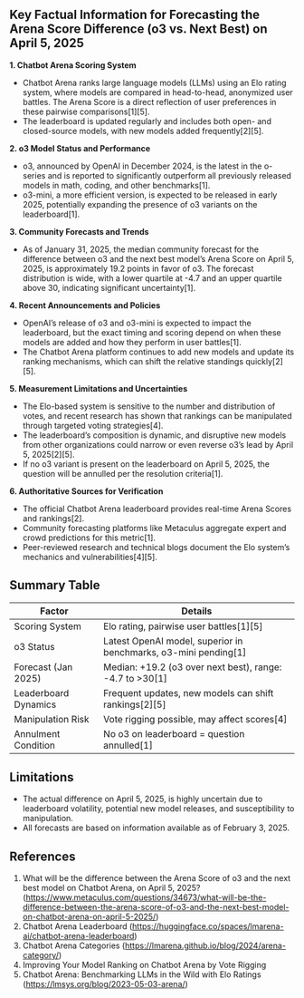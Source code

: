 ## Key Factual Information for Forecasting the Arena Score Difference (o3 vs. Next Best) on April 5, 2025

**1. Chatbot Arena Scoring System**
- Chatbot Arena ranks large language models (LLMs) using an Elo rating system, where models are compared in head-to-head, anonymized user battles. The Arena Score is a direct reflection of user preferences in these pairwise comparisons[1][5].
- The leaderboard is updated regularly and includes both open- and closed-source models, with new models added frequently[2][5].

**2. o3 Model Status and Performance**
- o3, announced by OpenAI in December 2024, is the latest in the o-series and is reported to significantly outperform all previously released models in math, coding, and other benchmarks[1].
- o3-mini, a more efficient version, is expected to be released in early 2025, potentially expanding the presence of o3 variants on the leaderboard[1].

**3. Community Forecasts and Trends**
- As of January 31, 2025, the median community forecast for the difference between o3 and the next best model’s Arena Score on April 5, 2025, is approximately 19.2 points in favor of o3. The forecast distribution is wide, with a lower quartile at -4.7 and an upper quartile above 30, indicating significant uncertainty[1].

**4. Recent Announcements and Policies**
- OpenAI’s release of o3 and o3-mini is expected to impact the leaderboard, but the exact timing and scoring depend on when these models are added and how they perform in user battles[1].
- The Chatbot Arena platform continues to add new models and update its ranking mechanisms, which can shift the relative standings quickly[2][5].

**5. Measurement Limitations and Uncertainties**
- The Elo-based system is sensitive to the number and distribution of votes, and recent research has shown that rankings can be manipulated through targeted voting strategies[4].
- The leaderboard’s composition is dynamic, and disruptive new models from other organizations could narrow or even reverse o3’s lead by April 5, 2025[2][5].
- If no o3 variant is present on the leaderboard on April 5, 2025, the question will be annulled per the resolution criteria[1].

**6. Authoritative Sources for Verification**
- The official Chatbot Arena leaderboard provides real-time Arena Scores and rankings[2].
- Community forecasting platforms like Metaculus aggregate expert and crowd predictions for this metric[1].
- Peer-reviewed research and technical blogs document the Elo system’s mechanics and vulnerabilities[4][5].

## Summary Table

| Factor                  | Details                                                                 |
|-------------------------|-------------------------------------------------------------------------|
| Scoring System          | Elo rating, pairwise user battles[1][5]                                 |
| o3 Status               | Latest OpenAI model, superior in benchmarks, o3-mini pending[1]         |
| Forecast (Jan 2025)     | Median: +19.2 (o3 over next best), range: -4.7 to >30[1]                |
| Leaderboard Dynamics    | Frequent updates, new models can shift rankings[2][5]                   |
| Manipulation Risk       | Vote rigging possible, may affect scores[4]                             |
| Annulment Condition     | No o3 on leaderboard = question annulled[1]                             |

## Limitations
- The actual difference on April 5, 2025, is highly uncertain due to leaderboard volatility, potential new model releases, and susceptibility to manipulation.
- All forecasts are based on information available as of February 3, 2025.

## References
1. What will be the difference between the Arena Score of o3 and the next best model on Chatbot Arena, on April 5, 2025? (https://www.metaculus.com/questions/34673/what-will-be-the-difference-between-the-arena-score-of-o3-and-the-next-best-model-on-chatbot-arena-on-april-5-2025/)
2. Chatbot Arena Leaderboard (https://huggingface.co/spaces/lmarena-ai/chatbot-arena-leaderboard)
3. Chatbot Arena Categories (https://lmarena.github.io/blog/2024/arena-category/)
4. Improving Your Model Ranking on Chatbot Arena by Vote Rigging
5. Chatbot Arena: Benchmarking LLMs in the Wild with Elo Ratings (https://lmsys.org/blog/2023-05-03-arena/)